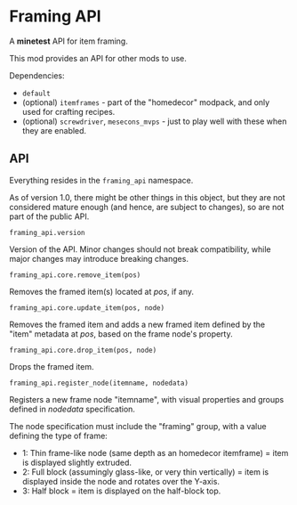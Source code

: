 # Framing API

A **minetest** API for item framing.

This mod provides an API for other mods to use.

Dependencies:
- `default`
- (optional) `itemframes` - part of the "homedecor" modpack, and only used for crafting recipes.
- (optional) `screwdriver`, `mesecons_mvps` - just to play well with these when they are enabled.

## API

Everything resides in the `framing_api` namespace.

As of version 1.0, there might be other things in this object, but they are not considered mature enough (and hence, are subject to changes), so are not part of the public API.

`framing_api.version`

Version of the API. Minor changes should not break compatibility, while major changes may introduce breaking changes.

`framing_api.core.remove_item(pos)`

Removes the framed item(s) located at *pos*, if any.

`framing_api.core.update_item(pos, node)`

Removes the framed item and adds a new framed item defined by the "item" metadata at *pos*, based on the frame node's property.

`framing_api.core.drop_item(pos, node)`

Drops the framed item.

`framing_api.register_node(itemname, nodedata)`

Registers a new frame node "itemname", with visual properties and groups defined
in _nodedata_ specification.

The node specification must include the "framing" group, with a value defining the type of frame:
- 1: Thin frame-like node (same depth as an homedecor itemframe) = item is displayed slightly extruded.
- 2: Full block (assumingly glass-like, or very thin vertically) = item is displayed inside the node and rotates over the Y-axis.
- 3: Half block = item is displayed on the half-block top.
